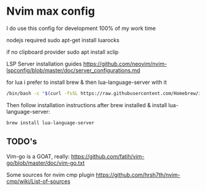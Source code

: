 # Nvim max config
I do use this config for development 100% of my work time


nodejs required
sudo apt-get install luarocks


if no clipboard provider
sudo apt install xclip


LSP Server installation guides 
https://github.com/neovim/nvim-lspconfig/blob/master/doc/server_configurations.md

for lua i prefer to install brew & then lua-language-server with it 

```bash
/bin/bash -c "$(curl -fsSL https://raw.githubusercontent.com/Homebrew/install/HEAD/install.sh)"
```
Then follow installation instructions after brew installed & install lua-language-server:
```
brew install lua-language-server
```


## TODO's

Vim-go is a GOAT, really: 
https://github.com/fatih/vim-go/blob/master/doc/vim-go.txt

Some sources for nvim cmp plugin
https://github.com/hrsh7th/nvim-cmp/wiki/List-of-sources

